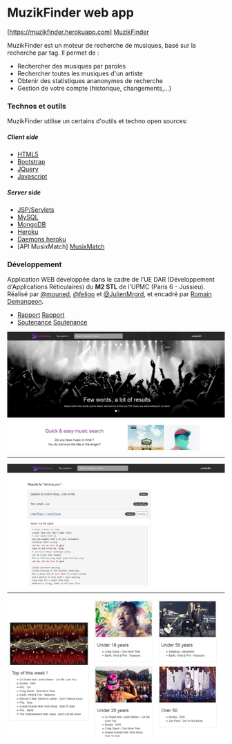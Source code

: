 # MuzikFinder web app 
[https://muzikfinder.herokuapp.com] [MuzikFinder]

MuzikFinder est un moteur de recherche de musiques, basé sur la recherche par tag.
Il permet de :

  - Rechercher des musiques par paroles
  - Rechercher toutes les musiques d'un artiste
  - Obtenir des statistiques ananonymes de recherche
  - Gestion de votre compte (historique, changements,...)


### Technos et outils

MuzikFinder utilise un certains d'outils et techno open sources:

##### Client side
* [HTML5]
* [Bootstrap]
* [JQuery]
* [Javascript]

##### Server side
* [JSP/Servlets]
* [MySQL]
* [MongoDB]
* [Heroku]
* [Daemons heroku]
* [API MusixMatch] [MusixMatch]

### Développement

Application WEB développée dans le cadre de l'UE DAR (Développement d'Applications Réticulaires) du **M2 STL** de l'UPMC (Paris 6 - Jussieu).
Réalisé par [@mouned], [@feligo] et [@JulienMrgrd], et encadré par [Romain Demangeon].

* [Rapport] [Rapport]
* [Soutenance] [Soutenance]


![HomePage](https://github.com/JulienMrgrd/MuzikFinder/blob/master/Rapport%20et%20soutenance/MuzikFinder_home.png)


------


![Search](https://github.com/JulienMrgrd/MuzikFinder/blob/master/Rapport%20et%20soutenance/MuzikFinder_search1.png)


------


![Stats](https://github.com/JulienMrgrd/MuzikFinder/blob/master/Rapport%20et%20soutenance/MuzikFinder_stats.png)


[//]: # (links)

   [MuzikFinder]: <https://muzikfinder.herokuapp.com/>

   [MongoDB]: <https://www.mongodb.com>
   [MySQL]: <https://www.mysql.com/>
   [HTML5]: <https://www.w3.org/TR/html5/>
   [Bootstrap]: <http://twitter.github.com/bootstrap/>
   [jQuery]: <http://jquery.com>
   [Heroku]: <https://www.heroku.com/>
   [MusixMatch]: <https://www.musixmatch.com/>
   [Daemons heroku]: <https://scheduler.heroku.com>
   [JSP/Servlets]: <https://www.google.fr/search?q=jsp+servlets>
   [Javascript]: <https://www.javascript.com/>
   
   [@mouned]: <http://github.com/mouned>
   [@feligo]: <http://github.com/feligo>
   [@JulienMrgrd]: <http://github.com/JulienMrgrd>
   
   [Romain Demangeon]: <https://www-apr.lip6.fr/~demangeon/>
   
   [Rapport]: <https://github.com/JulienMrgrd/MuzikFinder/tree/master/Rapport%20et%20soutenance/Rapport.pdf>
   [Soutenance]: <https://github.com/JulienMrgrd/MuzikFinder/tree/master/Rapport%20et%20soutenance/Soutenance%20DAR.pdf>

